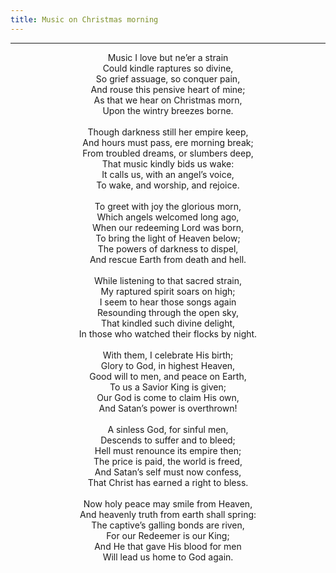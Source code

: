 ```yaml
---
title: Music on Christmas morning
---
```


---
<center>
Music I love but ne’er a strain<br/>
Could kindle raptures so divine,<br/>
So grief assuage, so conquer pain,<br/>
And rouse this pensive heart of mine;<br/>
As that we hear on Christmas morn,<br/>
Upon the wintry breezes borne.<br/>
<br/>
Though darkness still her empire keep,<br/>
And hours must pass, ere morning break;<br/>
From troubled dreams, or slumbers deep,<br/>
That music kindly bids us wake:<br/>
It calls us, with an angel’s voice,<br/>
To wake, and worship, and rejoice.<br/>
<br/>
To greet with joy the glorious morn,<br/>
Which angels welcomed long ago,<br/>
When our redeeming Lord was born,<br/>
To bring the light of Heaven below;<br/>
The powers of darkness to dispel,<br/>
And rescue Earth from death and hell.<br/>
<br/>
While listening to that sacred strain,<br/>
My raptured spirit soars on high;<br/>
I seem to hear those songs again<br/>
Resounding through the open sky,<br/>
That kindled such divine delight,<br/>
In those who watched their flocks by night.<br/>
<br/>
With them, I celebrate His birth;<br/>
Glory to God, in highest Heaven,<br/>
Good will to men, and peace on Earth,<br/>
To us a Savior King is given;<br/>
Our God is come to claim His own,<br/>
And Satan’s power is overthrown!<br/>
<br/>
A sinless God, for sinful men,<br/>
Descends to suffer and to bleed;<br/>
Hell must renounce its empire then;<br/>
The price is paid, the world is freed,<br/>
And Satan’s self must now confess,<br/>
That Christ has earned a right to bless.<br/>
<br/>
Now holy peace may smile from Heaven,<br/>
And heavenly truth from earth shall spring:<br/>
The captive’s galling bonds are riven,<br/>
For our Redeemer is our King;<br/>
And He that gave His blood for men<br/>
Will lead us home to God again.
</center>